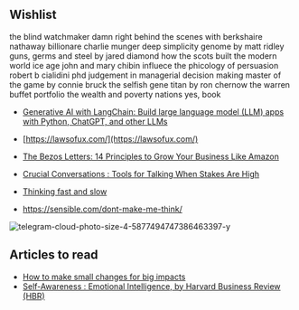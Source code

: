 ## Wishlist  

the blind watchmaker
damn right behind the scenes with berkshaire nathaway billionare charlie munger
deep simplicity
genome by matt ridley
guns, germs and steel by jared diamond
how the scots built the modern world
ice age john and mary chibin
influece the phicology of persuasion robert b cialidini phd
judgement in managerial decision making 
master of the game by connie bruck
the selfish gene
titan by ron chernow
the warren buffet portfolio
the wealth and poverty nations
yes, book

- [Generative AI with LangChain: Build large language model (LLM) apps with Python, ChatGPT, and other LLMs](https://www.amazon.com/Generative-AI-LangChain-language-ChatGPT/dp/1835083463?link_from_packtlink=yes)
- [https://lawsofux.com/](https://lawsofux.com/)
- [The Bezos Letters: 14 Principles to Grow Your Business Like Amazon](https://www.amazon.co.uk/Bezos-Letters-Principles-Business-Amazon/dp/1529384796)
- [Crucial Conversations : Tools for Talking When Stakes Are High](https://www.amazon.com/Crucial-Conversations-Talking-Stakes-Second/dp/1469266822)
- [Thinking fast and slow ](https://www.goodreads.com/book/show/11468377-thinking-fast-and-slow)

- https://sensible.com/dont-make-me-think/

![telegram-cloud-photo-size-4-5877494747386463397-y](https://github.com/user-attachments/assets/7a960604-9a58-4b91-b430-2aa1106c5392)



## Articles to read 
- [How to make small changes for big impacts](https://www.forbes.com/sites/financialfinesse/2021/07/12/how-to-make-small-changes-for-big-impacts/?sh=711480c0401b)
- [Self-Awareness : Emotional Intelligence, by  Harvard Business Review (HBR)](https://hbr.org/2018/01/what-self-awareness-really-is-and-how-to-cultivate-it)
